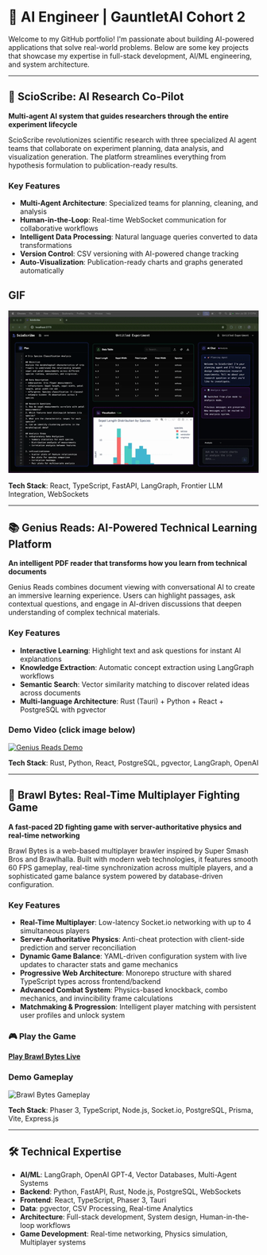 # 🚀 AI Engineer | GauntletAI Cohort 2

Welcome to my GitHub portfolio! I'm passionate about building AI-powered applications that solve real-world problems. Below are some key projects that showcase my expertise in full-stack development, AI/ML engineering, and system architecture.

---

## 🔬 ScioScribe: AI Research Co-Pilot

**Multi-agent AI system that guides researchers through the entire experiment lifecycle**

ScioScribe revolutionizes scientific research with three specialized AI agent teams that collaborate on experiment planning, data analysis, and visualization generation. The platform streamlines everything from hypothesis formulation to publication-ready results.

### Key Features
- **Multi-Agent Architecture**: Specialized teams for planning, cleaning, and analysis
- **Human-in-the-Loop**: Real-time WebSocket communication for collaborative workflows
- **Intelligent Data Processing**: Natural language queries converted to data transformations
- **Version Control**: CSV versioning with AI-powered change tracking
- **Auto-Visualization**: Publication-ready charts and graphs generated automatically

## GIF 
![ScioScribe](/Scioscribe.gif)

**Tech Stack**: React, TypeScript, FastAPI, LangGraph, Frontier LLM Integration, WebSockets

---

## 📚 Genius Reads: AI-Powered Technical Learning Platform

**An intelligent PDF reader that transforms how you learn from technical documents**

Genius Reads combines document viewing with conversational AI to create an immersive learning experience. Users can highlight passages, ask contextual questions, and engage in AI-driven discussions that deepen understanding of complex technical materials.

### Key Features
- **Interactive Learning**: Highlight text and ask questions for instant AI explanations
- **Knowledge Extraction**: Automatic concept extraction using LangGraph workflows
- **Semantic Search**: Vector similarity matching to discover related ideas across documents
- **Multi-language Architecture**: Rust (Tauri) + Python + React + PostgreSQL with pgvector

### Demo Video (click image below)
[![Genius Reads Demo](https://img.youtube.com/vi/ZiwywinU1I4/0.jpg)](https://www.youtube.com/watch?v=ZiwywinU1I4)

**Tech Stack**: Rust, Python, React, PostgreSQL, pgvector, LangGraph, OpenAI

---

## 🥊 Brawl Bytes: Real-Time Multiplayer Fighting Game

**A fast-paced 2D fighting game with server-authoritative physics and real-time networking**

Brawl Bytes is a web-based multiplayer brawler inspired by Super Smash Bros and Brawlhalla. Built with modern web technologies, it features smooth 60 FPS gameplay, real-time synchronization across multiple players, and a sophisticated game balance system powered by database-driven configuration.

### Key Features
- **Real-Time Multiplayer**: Low-latency Socket.io networking with up to 4 simultaneous players
- **Server-Authoritative Physics**: Anti-cheat protection with client-side prediction and server reconciliation
- **Dynamic Game Balance**: YAML-driven configuration system with live updates to character stats and game mechanics
- **Progressive Web Architecture**: Monorepo structure with shared TypeScript types across frontend/backend
- **Advanced Combat System**: Physics-based knockback, combo mechanics, and invincibility frame calculations
- **Matchmaking & Progression**: Intelligent player matching with persistent user profiles and unlock system

### 🎮 Play the Game
**[Play Brawl Bytes Live](https://brawl-bytes-frontend.vercel.app)**

### Demo Gameplay
![Brawl Bytes Gameplay](/brawl-bytes-demo.gif)

**Tech Stack**: Phaser 3, TypeScript, Node.js, Socket.io, PostgreSQL, Prisma, Vite, Express.js

---

## 🛠️ Technical Expertise

- **AI/ML**: LangGraph, OpenAI GPT-4, Vector Databases, Multi-Agent Systems
- **Backend**: Python, FastAPI, Rust, Node.js, PostgreSQL, WebSockets
- **Frontend**: React, TypeScript, Phaser 3, Tauri
- **Data**: pgvector, CSV Processing, Real-time Analytics
- **Architecture**: Full-stack development, System design, Human-in-the-loop workflows
- **Game Development**: Real-time networking, Physics simulation, Multiplayer systems
